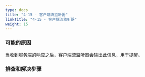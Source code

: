 ```yaml
---
type: docs
title: "4-15 - 客户端流监听器"
linkTitle: "4-15 - 客户端流监听器"
weight: 15
---
```


### 可能的原因

当收到服务端的响应之后，客户端流监听器会输出此信息，用于提醒。

### 排查和解决步骤


